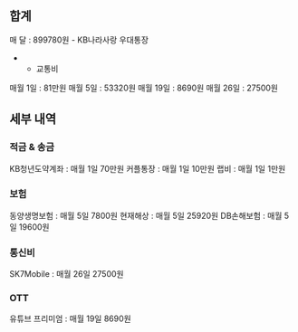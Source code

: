 ## 합계
매 달  : 899780원 - KB나라사랑 우대통장
+ + 교통비

매월 1일 : 81만원 
매월 5일 : 53320원
매월 19일 : 8690원
매월 26일 : 27500원
## 세부 내역
### 적금 & 송금
KB청년도약계좌 : 매월 1일 70만원
커플통장 : 매월 1일 10만원
랩비 : 매월 1일 1만원
### 보험
동양생명보험 : 매월 5일 7800원
현재해상 : 매월 5일 25920원
DB손해보험 : 매월 5일 19600원

### 통신비
SK7Mobile : 매월 26일 27500원

### OTT 
유튜브 프리미엄 : 매월 19일 8690원


